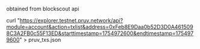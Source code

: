 obtained from blockscout api

curl "https://explorer.testnet.pruv.network/api?module=account&action=txlist&address=0xFeb8E9Daa0b52D3D0A4615098C3A2FB0c55F13ED&starttimestamp=1754972600&endtimestamp=1754979600" > pruv_txs.json